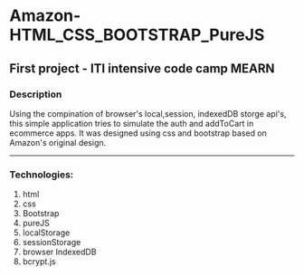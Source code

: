 # Amazon-HTML_CSS_BOOTSTRAP_PureJS

## First project - ITI intensive code camp MEARN

### Description

Using the compination of browser's local,session, indexedDB storge api's, this simple application tries to simulate the auth and addToCart in ecommerce apps. It was designed using css and bootstrap based on Amazon's original design.

---

### Technologies:

1. html
2. css
3. Bootstrap
4. pureJS
5. localStorage
6. sessionStorage
7. browser IndexedDB
8. bcrypt.js
